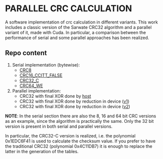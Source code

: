# PARALLEL CRC CALCULATION
A software implementation of crc calculation in different variants. This work includes a classic version of the Sarwate CRC32 algorithm and a parallel variant of it, made with Cuda. In particular, a comparison between the performance of serial and some parallel approaches has been realized.

## Repo content
1. Serial implementation (bytewise):
    - [CRC8](./serial/crc8.cpp)
    - [CRC16_CCITT_FALSE](./serial/crc16.cpp)
    - [CRC32_C](./serial/crc32.cpp)
    - [CRC64_WE](./serial/crc64.cpp)
2. Parallel implementation: 
    - CRC32 with final XOR done by [host](./parallel/host/crc32-prl-host.cu)
    - CRC32 with final XOR done by reduction in device ([v1](./parallel/host/crc32-prl-red1.cu))
    - CRC32 with final XOR done by reduction in device ([v2](./parallel/host/crc32-prl-red2.cu))

**NOTE**: In the serial section there are also the 8, 16 and 64 bit CRC versions as an example, since the algorithm is practically the same. Only the 32 bit version is present in both serial and parallel versions. 

In particular, the CRC32-C version is realized, i.e. the polynomial 0x1EDC6F41 is used to calculate the checksum value. If you prefer to have the traditional CRC32 (polynomial 0x4C11DB7) it is enough to replace the latter in the generation of the tables. 
